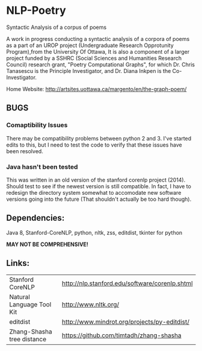 # NLP-Poetry
Syntactic Analysis of a corpus of poems

A work in progress conducting a syntactic analysis of a corpora of poems as a part of an UROP project (Undergraduate Research Opprotunity Program),from the University Of Ottawa,
It is also a component of a larger project funded by a SSHRC (Social Sciences and Humanities Research Council) research grant, "Poetry Computational Graphs", for which Dr. Chris Tanasescu is the Principle Investigator, and Dr. Diana Inkpen is the Co-Investigator.

Home Website:
http://artsites.uottawa.ca/margento/en/the-graph-poem/

## BUGS

### Comaptibility Issues
There may be compatibility problems between python 2 and 3. I've started edits to this, but I need to test the code to verify that these issues have been resolved.

### Java hasn't been tested
This was written in an old version of the stanford corenlp project (2014). Should test to see if the newest version is still compatible. In fact, I have to redesign the directory system somewhat to accomodate new software versions going into the future (That shouldn't actually be too hard though).

## Dependencies:

Java 8, Stanford-CoreNLP, python, nltk, zss, editdist, tkinter for python

**MAY NOT BE COMPREHENSIVE!**


## Links:

|                            |                                                 |
|:---------------------------|:------------------------------------------------|
|  Stanford CoreNLP          | http://nlp.stanford.edu/software/corenlp.shtml  |
| Natural Language Tool Kit  | http://www.nltk.org/                            |
| editdist                   | http://www.mindrot.org/projects/py-editdist/    |
| Zhang-Shasha tree distance | https://github.com/timtadh/zhang-shasha         |

